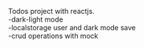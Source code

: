 Todos project with reactjs.
<br/>
-dark-light mode<br/>
-localstorage user and dark mode save<br/>
-crud operations with mock<br/>
